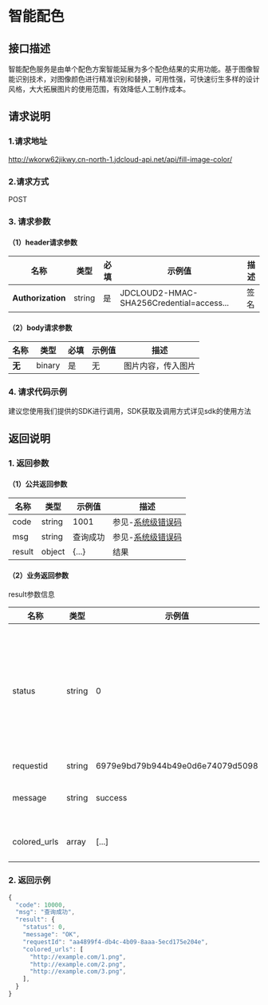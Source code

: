 # 智能配色

## 接口描述
智能配色服务是由单个配色方案智能延展为多个配色结果的实用功能。基于图像智能识别技术，对图像颜色进行精准识别和替换，可用性强，可快速衍生多样的设计风格，大大拓展图片的使用范围，有效降低人工制作成本。

## 请求说明

### 1.请求地址
http://wkorw62jikwy.cn-north-1.jdcloud-api.net/api/fill-image-color/

### 2.请求方式
POST

### 3. 请求参数
#### （1）header请求参数
|名称|类型|必填|示例值|描述|
|---|---|---|---|---|
|**Authorization**|string| 是 | JDCLOUD2-HMAC-SHA256Credential=access...	| 签名|

#### （2）body请求参数
|名称|类型|必填|示例值|描述|
|---|---|---|---|---|
|**无**|binary| 是 | 无 | 图片内容，传入图片|

### 4. 请求代码示例
建议您使用我们提供的SDK进行调用，SDK获取及调用方式详见sdk的使用方法

## 返回说明

### 1. 返回参数

#### （1）公共返回参数

|名称|类型|示例值|描述|
|---|---|---|---|
|code|string | 1001 | 参见-[系统级错误码](https://docs.jdcloud.com/cn/photo-filters-matching/error-codes)|
|msg|string | 查询成功 | 参见-[系统级错误码]([系统级错误码](https://docs.jdcloud.com/cn/photo-filters-matching/error-codes))|
|result|object | {...} | 结果 |

#### （2）业务返回参数
result参数信息

|名称|类型|示例值|描述|
|---|---|---|---|
|status|string | 0 | 返回结果，0表示成功；非0为对应错误号，参见错误码-业务级错误码|
|requestid|string | 6979e9bd79b944b49e0d6e74079d5098 | 请求id |
|message|string | success | 结果状态，成功为 success |
|colored_urls|array | [...] | 处理后的图片地址 |

### 2. 返回示例
```js
{
  "code": 10000,
  "msg": "查询成功",
  "result": {
    "status": 0,
    "message": "OK",
    "requestId": "aa4899f4-db4c-4b09-8aaa-5ecd175e204e",
    "colored_urls": [
      "http://example.com/1.png",
      "http://example.com/2.png",
      "http://example.com/3.png",
    ],
  }
}
```
